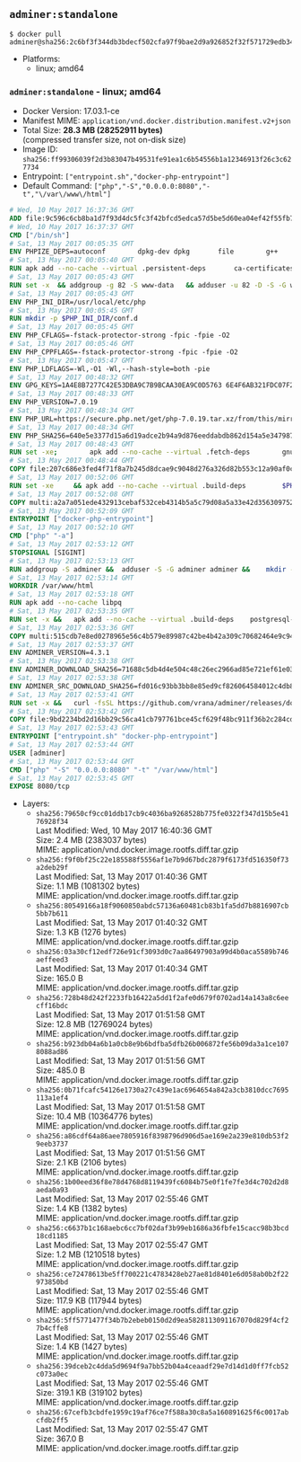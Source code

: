## `adminer:standalone`

```console
$ docker pull adminer@sha256:2c6bf3f344db3bdecf502cfa97f9bae2d9a926852f32f571729edb344d10b3d6
```

-	Platforms:
	-	linux; amd64

### `adminer:standalone` - linux; amd64

-	Docker Version: 17.03.1-ce
-	Manifest MIME: `application/vnd.docker.distribution.manifest.v2+json`
-	Total Size: **28.3 MB (28252911 bytes)**  
	(compressed transfer size, not on-disk size)
-	Image ID: `sha256:ff99306039f2d3b83047b49531fe91ea1c6b54556b1a12346913f26c3c627734`
-	Entrypoint: `["entrypoint.sh","docker-php-entrypoint"]`
-	Default Command: `["php","-S","0.0.0.0:8080","-t","\/var\/www\/html"]`

```dockerfile
# Wed, 10 May 2017 16:37:36 GMT
ADD file:9c596c6cb8ba1d7f93d4dc5fc3f42bfcd5edca57d5be5d60ea04ef42f55fb7a8 in / 
# Wed, 10 May 2017 16:37:37 GMT
CMD ["/bin/sh"]
# Sat, 13 May 2017 00:05:35 GMT
ENV PHPIZE_DEPS=autoconf 		dpkg-dev dpkg 		file 		g++ 		gcc 		libc-dev 		make 		pcre-dev 		pkgconf 		re2c
# Sat, 13 May 2017 00:05:40 GMT
RUN apk add --no-cache --virtual .persistent-deps 		ca-certificates 		curl 		tar 		xz
# Sat, 13 May 2017 00:05:43 GMT
RUN set -x 	&& addgroup -g 82 -S www-data 	&& adduser -u 82 -D -S -G www-data www-data
# Sat, 13 May 2017 00:05:43 GMT
ENV PHP_INI_DIR=/usr/local/etc/php
# Sat, 13 May 2017 00:05:45 GMT
RUN mkdir -p $PHP_INI_DIR/conf.d
# Sat, 13 May 2017 00:05:45 GMT
ENV PHP_CFLAGS=-fstack-protector-strong -fpic -fpie -O2
# Sat, 13 May 2017 00:05:46 GMT
ENV PHP_CPPFLAGS=-fstack-protector-strong -fpic -fpie -O2
# Sat, 13 May 2017 00:05:47 GMT
ENV PHP_LDFLAGS=-Wl,-O1 -Wl,--hash-style=both -pie
# Sat, 13 May 2017 00:48:32 GMT
ENV GPG_KEYS=1A4E8B7277C42E53DBA9C7B9BCAA30EA9C0D5763 6E4F6AB321FDC07F2C332E3AC2BF0BC433CFC8B3
# Sat, 13 May 2017 00:48:33 GMT
ENV PHP_VERSION=7.0.19
# Sat, 13 May 2017 00:48:34 GMT
ENV PHP_URL=https://secure.php.net/get/php-7.0.19.tar.xz/from/this/mirror PHP_ASC_URL=https://secure.php.net/get/php-7.0.19.tar.xz.asc/from/this/mirror
# Sat, 13 May 2017 00:48:34 GMT
ENV PHP_SHA256=640e5e3377d15a6d19adce2b94a9d876eeddabdb862d154a5e347987f4225ef6 PHP_MD5=1a17e45c8be9ce28f036d884563e8ae7
# Sat, 13 May 2017 00:48:43 GMT
RUN set -xe; 		apk add --no-cache --virtual .fetch-deps 		gnupg 		openssl 	; 		mkdir -p /usr/src; 	cd /usr/src; 		wget -O php.tar.xz "$PHP_URL"; 		if [ -n "$PHP_SHA256" ]; then 		echo "$PHP_SHA256 *php.tar.xz" | sha256sum -c -; 	fi; 	if [ -n "$PHP_MD5" ]; then 		echo "$PHP_MD5 *php.tar.xz" | md5sum -c -; 	fi; 		if [ -n "$PHP_ASC_URL" ]; then 		wget -O php.tar.xz.asc "$PHP_ASC_URL"; 		export GNUPGHOME="$(mktemp -d)"; 		for key in $GPG_KEYS; do 			gpg --keyserver ha.pool.sks-keyservers.net --recv-keys "$key"; 		done; 		gpg --batch --verify php.tar.xz.asc php.tar.xz; 		rm -r "$GNUPGHOME"; 	fi; 		apk del .fetch-deps
# Sat, 13 May 2017 00:48:44 GMT
COPY file:207c686e3fed4f71f8a7b245d8dcae9c9048d276a326d82b553c12a90af0c0ca in /usr/local/bin/ 
# Sat, 13 May 2017 00:52:06 GMT
RUN set -xe 	&& apk add --no-cache --virtual .build-deps 		$PHPIZE_DEPS 		coreutils 		curl-dev 		libedit-dev 		libxml2-dev 		openssl-dev 		sqlite-dev 		&& export CFLAGS="$PHP_CFLAGS" 		CPPFLAGS="$PHP_CPPFLAGS" 		LDFLAGS="$PHP_LDFLAGS" 	&& docker-php-source extract 	&& cd /usr/src/php 	&& gnuArch="$(dpkg-architecture --query DEB_BUILD_GNU_TYPE)" 	&& ./configure 		--build="$gnuArch" 		--with-config-file-path="$PHP_INI_DIR" 		--with-config-file-scan-dir="$PHP_INI_DIR/conf.d" 				--disable-cgi 				--enable-ftp 		--enable-mbstring 		--enable-mysqlnd 				--with-curl 		--with-libedit 		--with-openssl 		--with-zlib 				--with-pcre-regex=/usr 				$PHP_EXTRA_CONFIGURE_ARGS 	&& make -j "$(nproc)" 	&& make install 	&& { find /usr/local/bin /usr/local/sbin -type f -perm +0111 -exec strip --strip-all '{}' + || true; } 	&& make clean 	&& docker-php-source delete 		&& runDeps="$( 		scanelf --needed --nobanner --recursive /usr/local 			| awk '{ gsub(/,/, "\nso:", $2); print "so:" $2 }' 			| sort -u 			| xargs -r apk info --installed 			| sort -u 	)" 	&& apk add --no-cache --virtual .php-rundeps $runDeps 		&& apk del .build-deps
# Sat, 13 May 2017 00:52:08 GMT
COPY multi:a2a7a051ede432913cebaf532ceb4314b5a5c79d08a5a33e42d3563097520588 in /usr/local/bin/ 
# Sat, 13 May 2017 00:52:09 GMT
ENTRYPOINT ["docker-php-entrypoint"]
# Sat, 13 May 2017 00:52:10 GMT
CMD ["php" "-a"]
# Sat, 13 May 2017 02:53:12 GMT
STOPSIGNAL [SIGINT]
# Sat, 13 May 2017 02:53:13 GMT
RUN addgroup -S adminer &&	adduser -S -G adminer adminer &&	mkdir -p /var/www/html &&	mkdir -p /var/www/html/plugins-enabled &&	chown -R adminer:adminer /var/www/html
# Sat, 13 May 2017 02:53:14 GMT
WORKDIR /var/www/html
# Sat, 13 May 2017 02:53:18 GMT
RUN apk add --no-cache libpq
# Sat, 13 May 2017 02:53:35 GMT
RUN set -x &&	apk add --no-cache --virtual .build-deps 	postgresql-dev 	sqlite-dev &&	docker-php-ext-install pdo_mysql pdo_pgsql pdo_sqlite &&	apk del .build-deps
# Sat, 13 May 2017 02:53:36 GMT
COPY multi:515cdb7e8ed0278965e56c4b579e89987c42be4b42a309c70682464e9c9451c5 in /var/www/html/ 
# Sat, 13 May 2017 02:53:37 GMT
ENV ADMINER_VERSION=4.3.1
# Sat, 13 May 2017 02:53:38 GMT
ENV ADMINER_DOWNLOAD_SHA256=71688c5db4d4e504c48c26ec2966ad85e721ef61e0377c5505cfb50b026d5491
# Sat, 13 May 2017 02:53:38 GMT
ENV ADMINER_SRC_DOWNLOAD_SHA256=fd016c93bb3bb8e85ed9cf826064584012c4db83f30c4948d701250e29a6d953
# Sat, 13 May 2017 02:53:41 GMT
RUN set -x &&	curl -fsSL https://github.com/vrana/adminer/releases/download/v$ADMINER_VERSION/adminer-$ADMINER_VERSION-en.php -o adminer.php &&	echo "$ADMINER_DOWNLOAD_SHA256  adminer.php" |sha256sum -c - &&	curl -fsSL https://github.com/vrana/adminer/archive/v$ADMINER_VERSION.tar.gz -o source.tar.gz &&	echo "$ADMINER_SRC_DOWNLOAD_SHA256  source.tar.gz" |sha256sum -c - &&	tar xzf source.tar.gz --strip-components=1 "adminer-$ADMINER_VERSION/designs/" "adminer-$ADMINER_VERSION/plugins/" &&	rm source.tar.gz
# Sat, 13 May 2017 02:53:42 GMT
COPY file:9bd2234bd2d16bb29c56ca41cb797761bce45cf629f48bc911f36b2c284cde46 in /usr/local/bin/ 
# Sat, 13 May 2017 02:53:43 GMT
ENTRYPOINT ["entrypoint.sh" "docker-php-entrypoint"]
# Sat, 13 May 2017 02:53:44 GMT
USER [adminer]
# Sat, 13 May 2017 02:53:44 GMT
CMD ["php" "-S" "0.0.0.0:8080" "-t" "/var/www/html"]
# Sat, 13 May 2017 02:53:45 GMT
EXPOSE 8080/tcp
```

-	Layers:
	-	`sha256:79650cf9cc01ddb17cb9c4036ba9268528b775fe0322f347d15b5e4176928f34`  
		Last Modified: Wed, 10 May 2017 16:40:36 GMT  
		Size: 2.4 MB (2383037 bytes)  
		MIME: application/vnd.docker.image.rootfs.diff.tar.gzip
	-	`sha256:f9f0bf25c22e185588f5556af1e7b9d67bdc2879f6173fd516350f73a2deb29f`  
		Last Modified: Sat, 13 May 2017 01:40:36 GMT  
		Size: 1.1 MB (1081302 bytes)  
		MIME: application/vnd.docker.image.rootfs.diff.tar.gzip
	-	`sha256:80549166a18f9060850abdc57136a60481cb83b1fa5dd7b8816907cb5bb7b611`  
		Last Modified: Sat, 13 May 2017 01:40:32 GMT  
		Size: 1.3 KB (1276 bytes)  
		MIME: application/vnd.docker.image.rootfs.diff.tar.gzip
	-	`sha256:03a30cf12edf726e91cf3093d0c7aa86497903a99d4b0aca5589b746aeffeed3`  
		Last Modified: Sat, 13 May 2017 01:40:34 GMT  
		Size: 165.0 B  
		MIME: application/vnd.docker.image.rootfs.diff.tar.gzip
	-	`sha256:728b48d242f2233fb16422a5dd1f2afe0d679f0702ad14a143a8c6eecff16bdc`  
		Last Modified: Sat, 13 May 2017 01:51:58 GMT  
		Size: 12.8 MB (12769024 bytes)  
		MIME: application/vnd.docker.image.rootfs.diff.tar.gzip
	-	`sha256:b923db04a6b1a0cb8e9b6bdfba5dfb26b006872fe56b09da3a1ce1078088ad86`  
		Last Modified: Sat, 13 May 2017 01:51:56 GMT  
		Size: 485.0 B  
		MIME: application/vnd.docker.image.rootfs.diff.tar.gzip
	-	`sha256:0b71fcafc54126e1730a27c439e1ac6964654a842a3cb3810dcc7695113a1ef4`  
		Last Modified: Sat, 13 May 2017 01:51:58 GMT  
		Size: 10.4 MB (10364776 bytes)  
		MIME: application/vnd.docker.image.rootfs.diff.tar.gzip
	-	`sha256:a86cdf64a86aee7805916f8398796d906d5ae169e2a239e810db53f29eeb3737`  
		Last Modified: Sat, 13 May 2017 01:51:56 GMT  
		Size: 2.1 KB (2106 bytes)  
		MIME: application/vnd.docker.image.rootfs.diff.tar.gzip
	-	`sha256:1b00eed36f8e78d4768d8119439fc6084b75e0f1fe7fe3d4c702d2d8aeda0a93`  
		Last Modified: Sat, 13 May 2017 02:55:46 GMT  
		Size: 1.4 KB (1382 bytes)  
		MIME: application/vnd.docker.image.rootfs.diff.tar.gzip
	-	`sha256:c6637b1c168aebc6cc7bf02daf3b99eb1686a36fbfe15cacc98b3bcd18cd1185`  
		Last Modified: Sat, 13 May 2017 02:55:47 GMT  
		Size: 1.2 MB (1210518 bytes)  
		MIME: application/vnd.docker.image.rootfs.diff.tar.gzip
	-	`sha256:ce72478613be5ff700221c4783428eb27ae81d8401e6d058ab0b2f22973850bd`  
		Last Modified: Sat, 13 May 2017 02:55:46 GMT  
		Size: 117.9 KB (117944 bytes)  
		MIME: application/vnd.docker.image.rootfs.diff.tar.gzip
	-	`sha256:5ff5771477f34b7b2ebeb0150d2d9ea5828113091167070d829f4cf27b4cffe8`  
		Last Modified: Sat, 13 May 2017 02:55:46 GMT  
		Size: 1.4 KB (1427 bytes)  
		MIME: application/vnd.docker.image.rootfs.diff.tar.gzip
	-	`sha256:39dceb2c4dda5d9694f9a7bb52b04a4ceaadf29e7d14d1d0ff7fcb52c073a0ec`  
		Last Modified: Sat, 13 May 2017 02:55:46 GMT  
		Size: 319.1 KB (319102 bytes)  
		MIME: application/vnd.docker.image.rootfs.diff.tar.gzip
	-	`sha256:67cefb3cbdfe1959c19af76ce7f588a30c8a5a160891625f6c0017abcfdb2ff5`  
		Last Modified: Sat, 13 May 2017 02:55:47 GMT  
		Size: 367.0 B  
		MIME: application/vnd.docker.image.rootfs.diff.tar.gzip
